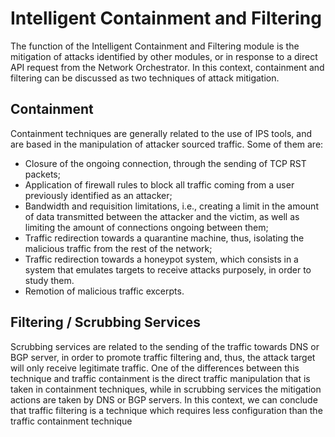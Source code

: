 # Intelligent Containment and Filtering

The function of the Intelligent Containment and Filtering module is the mitigation of attacks identified by other modules, or in response to a direct API request from the Network Orchestrator. In this context, containment and filtering can be discussed as two techniques of attack mitigation. 

## Containment

Containment techniques are generally related to the use of IPS tools, and are based in the manipulation of attacker sourced traffic. Some of them are:

- Closure of the ongoing connection, through the sending of TCP RST packets;
- Application of firewall rules to block all traffic coming from a user previously identified as an attacker;
- Bandwidth and requisition limitations, i.e., creating a limit in the amount of data transmitted between the attacker and the victim, as well as limiting the amount of connections ongoing between them;
- Traffic redirection towards a quarantine machine, thus, isolating the malicious traffic from the rest of the network;
- Traffic redirection towards a honeypot system, which consists in a system that emulates targets to receive attacks purposely, in order to study them.
- Remotion of malicious traffic excerpts.

## Filtering / Scrubbing Services

Scrubbing services are related to the sending of the traffic towards DNS or BGP server, in order to promote traffic filtering and, thus, the attack target will only receive legitimate traffic. One of the differences between this technique and traffic containment is the direct traffic manipulation that is taken in containment techniques, while in  scrubbing services the mitigation actions are taken by DNS or BGP servers.
In this context, we can conclude that traffic filtering is a technique which requires less configuration than the traffic containment technique
